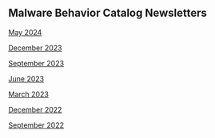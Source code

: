 ## <a name="faq"></a>Malware Behavior Catalog Newsletters ##

<a href="./05012024.md">May 2024</a>

<a href="./12182023.md">December 2023</a>

<a href="./09152023.md">September 2023</a>

<a href="./06152023.md">June 2023</a>

<a href="./03152023.md">March 2023</a>

<a href="./12152022.md">December 2022</a>

<a href="./09092022.md">September 2022</a>
